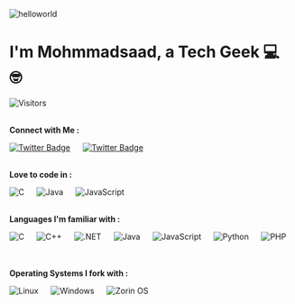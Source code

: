 ![helloworld](https://user-images.githubusercontent.com/83002941/148117040-84437838-284d-4711-bd8d-860306dc29ee.gif)
# I'm Mohmmadsaad, a Tech Geek 💻 🤓
![Visitors](https://visitor-badge-reloaded.herokuapp.com/badge?page_id=codelust&color=55acb7&style=for-the-badge&logo=Github)
<br><br>

<b>Connect with Me : </b>

[![Twitter Badge](https://img.shields.io/badge/Twitter-1DA1F2?style=for-the-badge&logo=twitter&logoColor=white)](https://www.twitter.com/_codelust) &emsp;
[![Twitter Badge](https://img.shields.io/badge/Gmail-D14836?style=for-the-badge&logo=gmail&logoColor=white)](mailto:saadmulla2077@gmail.com)
<br><br>

<b>Love to code in : </b>

![C](https://img.shields.io/badge/C-00599C?style=for-the-badge&logo=c&logoColor=white) &emsp;
![Java](https://img.shields.io/badge/Java-ED8B00?style=for-the-badge&logo=java&logoColor=white) &emsp;
![JavaScript](https://img.shields.io/badge/JavaScript-323330?style=for-the-badge&logo=javascript&logoColor=F7DF1E) &emsp;
<br><br>

<b>Languages I'm familiar with : </b>

![C](https://img.shields.io/badge/C-00599C?style=for-the-badge&logo=c&logoColor=white) &emsp;
![C++](https://img.shields.io/badge/C%2B%2B-00599C?style=for-the-badge&logo=c%2B%2B&logoColor=white) &emsp;
![.NET](https://img.shields.io/badge/.NET-512BD4?style=for-the-badge&logo=dotnet&logoColor=white) &emsp;
![Java](https://img.shields.io/badge/Java-ED8B00?style=for-the-badge&logo=java&logoColor=white) &emsp;
![JavaScript](https://img.shields.io/badge/JavaScript-323330?style=for-the-badge&logo=javascript&logoColor=F7DF1E) &emsp;
![Python](https://img.shields.io/badge/Python-FFD43B?style=for-the-badge&logo=python&logoColor=darkgreen) &emsp;
![PHP](https://img.shields.io/badge/PHP-777BB4?style=for-the-badge&logo=php&logoColor=white) &emsp;
<br><br>

<b>Operating Systems I fork with : </b>

![Linux](https://img.shields.io/badge/Kali_Linux-557C94?style=for-the-badge&logo=kali-linux&logoColor=white) &emsp;
![Windows](https://img.shields.io/badge/Windows-0078D6?style=for-the-badge&logo=windows&logoColor=white) &emsp;
![Zorin OS](https://img.shields.io/badge/Zorin%20OS-0CC1F3?style=for-the-badge&logo=zorin&logoColor=white) &emsp;
<br><br>


